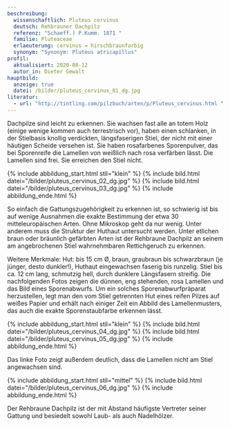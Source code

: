 ```yaml
---
beschreibung:
  wissenschaftlich: Pluteus cervinus
  deutsch: Rehbrauner Dachpilz
  referenz: "Schaeff.) P.Kumm. 1871 "
  familie: Pluteaceae
  erlaeuterung: cervinus = hirschbraunfarbig
  synonym: "Synonym: Pluteus atricapillus"
profil:
  aktualisiert: 2020-08-12
  autor_in: Dieter Gewalt
hauptbild:
  anzeige: true
  datei: /bilder/pluteus_cervinus_01_dg.jpg
literatur:
  - url: "http://tintling.com/pilzbuch/arten/p/Pluteus_cervinus.html "
---
```

Dachpilze sind leicht zu erkennen. Sie wachsen fast alle an totem Holz (einige wenige kommen auch terrestrisch vor), haben einen schlanken, in der Stielbasis knollig verdickten, längsfaserigen Stiel, der nicht mit einer häutigen Scheide versehen ist. Sie haben rosafarbenes Sporenpulver, das bei Sporenreife die Lamellen von weißlich nach rosa verfärben lässt. Die Lamellen sind frei. Sie erreichen den Stiel nicht.

{% include abbildung_start.html stil="klein" %}
{% include bild.html datei="/bilder/pluteus_cervinus_02_dg.jpg" %}
{% include bild.html datei="/bilder/pluteus_cervinus_03_dg.jpg" %}
{% include abbildung_ende.html %}

So einfach die Gattungszugehörigkeit zu erkennen ist, so schwierig ist bis auf wenige Ausnahmen die exakte Bestimmung der etwa 30 mitteleuropäischen Arten. Ohne Mikroskop geht da nur wenig. Unter anderem muss die Struktur der Huthaut untersucht werden. Unter etlichen braun oder bräunlich gefärbten Arten ist der Rehbraune Dachpilz an seinem am angebrochenen Stiel wahrnehmbaren Rettichgeruch zu erkennen.

Weitere Merkmale: Hut: bis 15 cm Ø, braun, graubraun bis schwarzbraun (je jünger, desto dunkler!), Huthaut eingewachsen faserig bis runzelig. Stiel bis ca. 12 cm lang, schmutzig hell, durch dunklere Längsfasern streifig.
Die nachfolgenden Fotos zeigen die dünnen, eng stehenden, rosa Lamellen und das Bild eines Sporenabwurfs. Um ein solches Sporenabwurfpräparat herzustellen, legt man den vom Stiel getrennten Hut eines reifen Pilzes auf weißes Papier und erhält nach einiger Zeit ein Abbild des Lamellenmusters, das auch die exakte Sporenstaubfarbe erkennen lässt.

{% include abbildung_start.html stil="klein" %}
{% include bild.html datei="/bilder/pluteus_cervinus_04_dg.jpg" %}
{% include bild.html datei="/bilder/pluteus_cervinus_05_dg.jpg" %}
{% include abbildung_ende.html %}

Das linke Foto zeigt außerdem deutlich, dass die Lamellen nicht am Stiel angewachsen sind.

{% include abbildung_start.html stil="mittel" %}
{% include bild.html datei="/bilder/pluteus_cervinus_06_dg.jpg" %}
{% include abbildung_ende.html %}

Der Rehbraune Dachpilz ist der mit Abstand häufigste Vertreter seiner Gattung und besiedelt sowohl Laub- als auch Nadelhölzer.